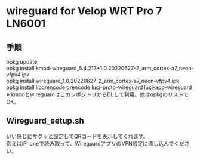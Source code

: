 # wireguard for Velop WRT Pro 7 LN6001

## 手順
opkg update  
opkg install kmod-wireguard_5.4.213+1.0.20220627-2_arm_cortex-a7_neon-vfpv4.ipk  
opkg install wireguard_1.0.20220627-2_arm_cortex-a7_neon-vfpv4.ipk  
opkg install libqrencode qrencode luci-proto-wireguard luci-app-wireguard  
※ kmodとwireguardはこのレポジトリからDLして利用。他はopkgのリストでOK。


## Wireguard_setup.sh  
いい感じにサクッと設定してQRコードを表示してくれます。  
例えばiPhoneで読み取って、WireguardアプリのVPN設定に流し込んでください。
